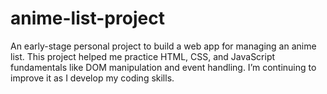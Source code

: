 # anime-list-project
An early-stage personal project to build a web app for managing an anime list. This project helped me practice HTML, CSS, and JavaScript fundamentals like DOM manipulation and event handling. I’m continuing to improve it as I develop my coding skills.
